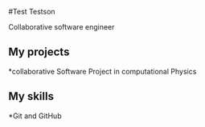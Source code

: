 #Test Testson

Collaborative software engineer

## My projects

*collaborative Software Project in computational Physics

## My skills

*Git and GitHub



